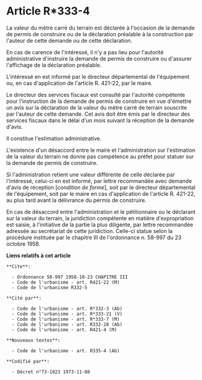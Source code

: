 # Article R*333-4

La valeur du mètre carré du terrain est déclarée à l'occasion de la demande de permis de construire ou de la déclaration
préalable à la construction par l'auteur de cette demande ou de cette déclaration.

En cas de carence de l'intéressé, il n'y a pas lieu pour l'autorité administrative d'instruire la demande de permis de
construire ou d'assurer l'affichage de la déclaration préalable.

L'intéressé en est informé par le directeur départemental de l'équipement ou, en cas d'application de l'article R. 421-22,
par le maire.

Le directeur des services fiscaux est consulté par l'autorité compétente pour l'instruction de la demande de permis de
construire en vue d'émettre un avis sur la déclaration de la valeur du mètre carré de terrain souscrite par l'auteur de cette
demande. Cet avis doit être émis par le directeur des services fiscaux dans le délai d'un mois suivant la réception de la
demande d'avis.

Il constitue l'estimation administrative.

L'existence d'un désaccord entre le maire et l'administration sur l'estimation de la valeur du terrain ne donne pas
compétence au préfet pour statuer sur la demande de permis de construire.

Si l'administration retient une valeur différente de celle déclarée par l'intéressé, celui-ci en est informé, par lettre
recommandée avec demande d'avis de réception [*condition de forme*], soit par le directeur départemental de l'équipement,
soit par le maire en cas d'application de l'article R. 421-22, au plus tard avant la délivrance du permis de construire.

En cas de désaccord entre l'administration et le pétitionnaire ou le déclarant sur la valeur du terrain, la juridiction
compétente en matière d'expropriation est saisie, à l'initiative de la partie la plus diligente, par lettre recommandée
adressée au secrétariat de cette juridiction. Celle-ci statue selon la procédure instituée par le chapitre III de
l'ordonnance n. 58-997 du 23 octobre 1958.

**Liens relatifs à cet article**

	**Cite**:

	  - Ordonnance 58-997 1958-10-23 CHAPITRE III
	  - Code de l'urbanisme - art. R421-22 (M)
	  - Code de l'urbanisme R332-5

	**Cité par**:

	  - Code de l'urbanisme - art. R*332-3 (Ab)
	  - Code de l'urbanisme - art. R*333-21 (V)
	  - Code de l'urbanisme - art. R*333-7 (M)
	  - Code de l'urbanisme - art. R332-28 (Ab)
	  - Code de l'urbanisme - art. R421-4 (M)

	**Nouveaux textes**:

	  - Code de l'urbanisme - art. R335-4 (Ab)

	**Codifié par**:

	  - Décret n°73-1023 1973-11-08
